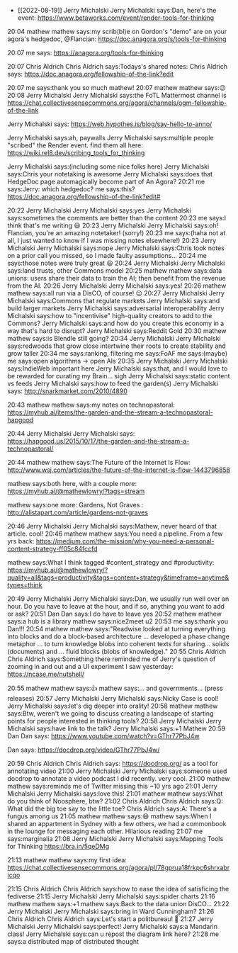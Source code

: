 - [[2022-08-19]]
Jerry Michalski
Jerry Michalski says:Dan, here's the event: 
https://www.betaworks.com/event/render-tools-for-thinking
 
20:04
mathew
mathew says:my scrib(bl)e on Gordon's "demo" are on your agora's hedgedoc, @Flancian: 
https://doc.anagora.org/s/tools-for-thinking
 
20:07
me says:
https://anagora.org/tools-for-thinking
 
20:07
Chris Aldrich
Chris Aldrich says:Todays's shared notes: 
Chris Aldrich says:
https://doc.anagora.org/fellowship-of-the-link?edit
 
20:07
me says:thank you so much mathew! 
20:07
mathew
mathew says:😉 
20:08
Jerry Michalski
Jerry Michalski says:the FoTL Mattermost channel is 
https://chat.collectivesensecommons.org/agora/channels/ogm-fellowship-of-the-link
 
Jerry Michalski says:
https://web.hypothes.is/blog/say-hello-to-anno/
 
Jerry Michalski says:ah, paywalls 
Jerry Michalski says:multiple people "scribed" the Render event. find them all here: 
https://wiki.rel8.dev/scribing_tools_for_thinking
 
Jerry Michalski says:(including some nice folks here) 
Jerry Michalski says:Chris your notetaking is awesome 
Jerry Michalski says:does that HedgeDoc page automagically become part of An Agora? 
20:21
me says:Jerry: which hedgedoc? 
me says:this? 
https://doc.anagora.org/fellowship-of-the-link?edit#
 
20:22
Jerry Michalski
Jerry Michalski says:yes 
Jerry Michalski says:sometimes the comments are better than the content 
20:23
me says:I think that's me writing 😃 
20:23
Jerry Michalski
Jerry Michalski says:oh! Flancian, you're an amazing notetaker! (sorry!) 
20:23
me says:(haha not at all, I just wanted to know if I was missing notes elsewhere!) 
20:23
Jerry Michalski
Jerry Michalski says:nope 
Jerry Michalski says:Chris took notes on a prior call you missed, so I made faulty assumptions... 
20:24
me says:those notes were truly great 😃 
20:24
Jerry Michalski
Jerry Michalski says:land trusts, other Commons model 
20:25
mathew
mathew says:data unions: users share their data to train the AI; then benefit from the revenue from the AI. 
20:26
Jerry Michalski
Jerry Michalski says:yes! 
20:26
mathew
mathew says:all run via a DisCO, of course! 😉 
20:27
Jerry Michalski
Jerry Michalski says:Commons that regulate markets 
Jerry Michalski says:and build larger markets 
Jerry Michalski says:adversarial interoperability 
Jerry Michalski says:how to "incentivise" high-quality creators to add to the Commons? 
Jerry Michalski says:and how do you create this economy in a way that's hard to disrupt? 
Jerry Michalski says:Reddit Gold 
20:30
mathew
mathew says:is Blendle still going? 
20:34
Jerry Michalski
Jerry Michalski says:redwoods that grow close intertwine their roots to create stability and grow taller 
20:34
me says:ranking, filtering 
me says:FoAF 
me says:(maybe) 
me says:open algorithms -> open AIs 
20:35
Jerry Michalski
Jerry Michalski says:IndieWeb important here 
Jerry Michalski says:that, and I would love to be rewarded for curating my Brain... sigh 
Jerry Michalski says:static content vs feeds 
Jerry Michalski says:how to feed the garden(s) 
Jerry Michalski says:
http://snarkmarket.com/2010/4890
 
20:43
mathew
mathew says:my notes on technopastoral: 
https://myhub.ai/items/the-garden-and-the-stream-a-technopastoral-hapgood
 
20:44
Jerry Michalski
Jerry Michalski says:
https://hapgood.us/2015/10/17/the-garden-and-the-stream-a-technopastoral/
 
20:44
mathew
mathew says:The Future of the Internet Is Flow: 
http://www.wsj.com/articles/the-future-of-the-internet-is-flow-1443796858
 
mathew says:both here, with a couple more: 
https://myhub.ai/@mathewlowry/?tags=stream
 
mathew says:one more: Gardens, Not Graves : 
http://alistapart.com/article/gardens-not-graves
 
20:46
Jerry Michalski
Jerry Michalski says:Mathew, never heard of that article. cool! 
20:46
mathew
mathew says:You need a pipeline. From a few yrs back: 
https://medium.com/the-mission/why-you-need-a-personal-content-strategy-ff05c84fccfd
 
mathew says:What I think tagged #content_strategy and #productivity: 
https://myhub.ai/@mathewlowry/?quality=all&tags=productivity&tags=content+strategy&timeframe=anytime&types=think
 
20:49
Jerry Michalski
Jerry Michalski says:Dan, we usually run well over an hour. Do you have to leave at the hour, and if so, anything you want to add or ask? 
20:51
Dan
Dan says:I do have to leave yes 
20:52
mathew
mathew says:a hub is a library 
mathew says:nice2meet u2 
20:53
me says:thank you Dan!!! 
20:54
mathew
mathew says:"Readwise looked at turning everything into blocks and do a block-based architecture ... developed a phase change metaphor ... to turn knowledge blobs into coherent texts for sharing... solids (documents) and ... fluid blocks (blobs of knowledge)." 
20:55
Chris Aldrich
Chris Aldrich says:Something there reminded me of Jerry's question of zooming in and out and a UI experiment I saw yesterday: 
https://ncase.me/nutshell/
 
20:55
mathew
mathew says:👍 
mathew says:... and governments... (press releases) 
20:57
Jerry Michalski
Jerry Michalski says:Nicky Case is cool! 
Jerry Michalski says:let's dig deeper into orality! 
20:58
mathew
mathew says:Btw, weren't we going to discuss creating a landscape of starting points for people interested in thinking tools? 
20:58
Jerry Michalski
Jerry Michalski says:have link to the talk? 
Jerry Michalski says:+1 Mathew 
20:59
Dan
Dan says:
https://www.youtube.com/watch?v=GThr77PbJ4w
 
Dan says:
https://docdrop.org/video/GThr77PbJ4w/
 
20:59
Chris Aldrich
Chris Aldrich says:
https://docdrop.org/
 as a tool for annotating video 
21:00
Jerry Michalski
Jerry Michalski says:someone used docdrop to annotate a video podcast I did recently. very cool. 
21:00
mathew
mathew says:reminds me of Twitter missing this ~10 yrs ago 
21:01
Jerry Michalski
Jerry Michalski says:love this! 
21:01
mathew
mathew says:What do you think of Noosphere, btw? 
21:02
Chris Aldrich
Chris Aldrich says:Q: What did the big toe say to the little toe? 
Chris Aldrich says:A: There's a fungus among us 
21:05
mathew
mathew says:😄 
mathew says:When I shared an appartment in Sydney with a few others, we had a commonbook in the lounge for messaging each other. Hilarious reading 
21:07
me says:marginalia 
21:08
Jerry Michalski
Jerry Michalski says:Mapping Tools for Thinking 
https://bra.in/5qeDMg
 
21:13
mathew
mathew says:my first idea: 
https://chat.collectivesensecommons.org/agora/pl/78gprua18frkpc6shrxabricqo
 
21:15
Chris Aldrich
Chris Aldrich says:how to ease the idea of satisficing the fediverse 
21:15
Jerry Michalski
Jerry Michalski says:spider charts 
21:16
mathew
mathew says:+1 
mathew says:Back to the data union DisCO... 
21:22
Jerry Michalski
Jerry Michalski says:bring in Ward Cunningham? 
21:26
Chris Aldrich
Chris Aldrich says:Let's start a politbureau! 🤣 
21:27
Jerry Michalski
Jerry Michalski says:perfect! 
Jerry Michalski says:a Mandarin class! 
Jerry Michalski says:can u repost the diagram link here? 
21:28
me says:a distributed map of distributed thought 
